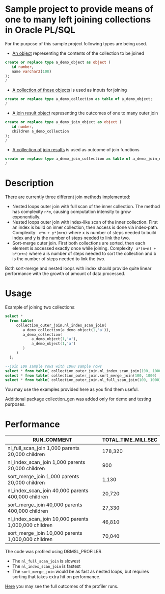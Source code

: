 # Sample project to provide means of one to many left joining collections in Oracle PL/SQL

For the purpose of this sample project following types are being used.

- [An object](sql/a_demo_object.tps) representing the contents of the collection to be joined

```sql
create or replace type a_demo_object as object (
   id number,
   name varchar2(100)
);
/
```

- [A collection of those objects](sql/a_demo_collection.tps) is used as inputs for joining

```sql
create or replace type a_demo_collection as table of a_demo_object;
/
```

- [A join result object](sql/a_demo_join_object.tps) representing the outcomes of one to many outer join
 
```sql
create or replace type a_demo_join_object as object (
   id number,
   children a_demo_collection
);
/
```

- [A collection of join results](sql/a_demo_join_collection.tps) is used as outcome of join functions

```sql
create or replace type a_demo_join_collection as table of a_demo_join_object;
/
```

# Description

There are currently three different join methods implemented:
 - Nested loops outer join with full scan of the inner collection. The method has complexity `n*m`, causing computation intensity to grow exponentially.
 - Nested loops outer join with index-like scan of the inner collection. First an index is build on inner collection, then access is done via index-path. Complexity ` x*m + y*(m+n)` where x is number of steps needed to build index and y is the number of steps needed to link the two.
 - Sort-merge outer join. First both collections are sorted, then each element is accessed exactly once while joining. Complexity ` a*(m+n) + b*(m+n)` where a is number of steps needed to sort the collection and b is the number of steps needed to link the two.

Both sort-merge and nested loops with index should provide quite linear performance with the growth of amount of data processed.

# Usage

Example of joining two collections:
```sql
select *
  from table( 
     collection_outer_join.nl_index_scan_join(
        a_demo_collection(a_demo_object(1,'a')),
        a_demo_collection(
            a_demo_object(1,'a'),
            a_demo_object(1,'a')
        )
     )
  );

--join 100 sample rows with 1000 sample rows
select * from table( collection_outer_join.nl_index_scan_join(100, 1000) );
select * from table( collection_outer_join.sort_merge_join(100, 1000) );
select * from table( collection_outer_join.nl_full_scan_join(100, 1000) );
```

You may use the examples provided here as you find them useful.

Additional package collection_gen was added only for demo and testing purposes.

# Performance

RUN_COMMENT|TOTAL_TIME_MILI_SEC
-----------|-------------------
nl_full_scan_join 1,000 parents 20,000 children|178,320
nl_index_scan_join 1,000 parents 20,000 children|900
sort_merge_join 1,000 parents 20,000 children|1,130
nl_index_scan_join 40,000 parents 400,000 children|20,720
sort_merge_join 40,000 parents 400,000 children|27,330
nl_index_scan_join 10,000 parents 1,000,000 children|46,810
sort_merge_join 10,000 parents 1,000,000 children|70,040

The code was profiled using DBMSL_PROFILER.
- The `nl_full_scan_join` is slowest
- The `nl_index_scan_join` is fastest 
- The `sort_merge_join` would be as fast as nested loops, but requires sorting that takes extra hit on performance.

[Here](sql/profiler_outcomes.html) you may see the full outcomes of the profiler runs. 
